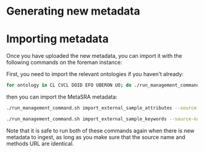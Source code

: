 # Generating new metadata

# Importing metadata

Once you have uploaded the new metadata, you can import it with the following commands on the foreman instance:

First, you need to import the relevant ontologies if you haven't already:

```sh
for ontology in CL CVCL DOID EFO UBERON UO; do ./run_management_command.sh import_ontology --ontology "$ontology"; done
```

then you can import the MetaSRA metadata:

```sh
./run_management_command.sh import_external_sample_attributes --source-name "MetaSRA" --methods-url "https://pubmed.ncbi.nlm.nih.gov/28535296/" --file "s3://data-refinery-test-assets/metasra_translated.json"

./run_management_command.sh import_external_sample_keywords --source-name "MetaSRA" --methods-url "https://pubmed.ncbi.nlm.nih.gov/28535296/" --file "s3://data-refinery-test-assets/metasra_keywords.json"
```

Note that it is safe to run both of these commands again when there is new metadata to ingest, as long as you make sure that the source name and methods URL are identical.
